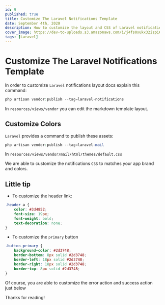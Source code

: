```yaml
---
id: 9
published: true
title: Customize The Laravel Notifications Template
date: September 4th, 2020
description: How to customize the layout and CSS of Laravel notifications template
cover_image: https://dev-to-uploads.s3.amazonaws.com/i/j4fs0xukx32izpi6aafd.png
tags: [Laravel]
---
```


# Customize The Laravel Notifications Template

In order to customize `Laravel` notifications layout docs explain this command:

```php
php artisan vendor:publish --tag=laravel-notifications
```

In `resources/views/vendor` you can edit the markdown template layout.


## Customize Colors
 
`Laravel` provides a command to publish these assets:

```php
php artisan vendor:publish --tag=laravel-mail
```

In `resources/views/vendor/mail/html/themes/default.css`


We are able to customize the notifications `CSS` to matches your app brand and colors.

## Little tip

- To customize the header link:

```css
.header a {
    color: #3d4852;
    font-size: 19px;
    font-weight: bold;
    text-decoration: none;
}
```

- To customize the `primary` button

```css
.button-primary {
    background-color: #2d3748;
    border-bottom: 8px solid #2d3748;
    border-left: 18px solid #2d3748;
    border-right: 18px solid #2d3748;
    border-top: 8px solid #2d3748;
}
```

Of course, you are able to customize the error action and success action just below

Thanks for reading!